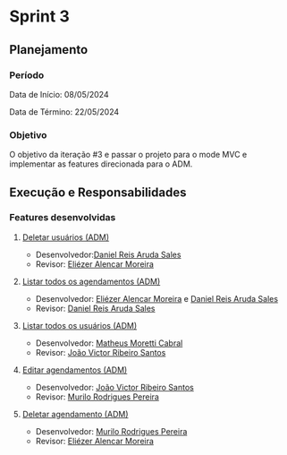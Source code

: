 # Sprint 3

## Planejamento

### Período
Data de Início: 08/05/2024

Data de Término: 22/05/2024

### Objetivo
O objetivo da iteração #3 e passar o projeto para o mode MVC e implementar as features direcionada para o ADM.

## Execução e Responsabilidades

### Features desenvolvidas

1. [Deletar usuários (ADM)](https://github.com/murilortu/BarberBooker.git)
   - Desenvolvedor:[Daniel Reis Aruda Sales](https://github.com/Danielpyreis)
   - Revisor: [Eliézer Alencar Moreira](https://github.com/Liezy)
   
2. [Listar todos os agendamentos (ADM)](https://github.com/murilortu/BarberBooker/commit/4d31071b9d151509453c261171a37183b91db5d6)
   - Desenvolvedor: [Eliézer Alencar Moreira](https://github.com/Liezy) e [Daniel Reis Aruda Sales](https://github.com/Danielpyreis)
   - Revisor: [Daniel Reis Aruda Sales](https://github.com/Danielpyreis)

3. [Listar todos os usuários (ADM) ](https://github.com/murilortu/BarberBooker/commit/ec30b8ca1906822d463a0ee17451dd2746c893a4)
   - Desenvolvedor: [Matheus Moretti Cabral](https://github.com/MMorettiC)
   - Revisor: [João Victor Ribeiro Santos](https://github.com/Carecovisk)

4. [Editar agendamentos (ADM)](https://github.com/murilortu/BarberBooker/commit/d68d90856946eddab2ad87d3d5a7d1ccb51b1d61)
   - Desenvolvedor: [João Victor Ribeiro Santos](https://github.com/Carecovisk)
   - Revisor: [Murilo Rodrigues Pereira](https://github.com/murilortu/BarberBooker)

5. [Deletar agendamento (ADM)](https://github.com/murilortu/BarberBooker/commit/6944eaebf73ce613f1199dc68cf9276eb3da99e2)
   - Desenvolvedor: [Murilo Rodrigues Pereira](https://github.com/murilortu/BarberBooker)
   - Revisor: [Eliézer Alencar Moreira](https://github.com/Liezy)